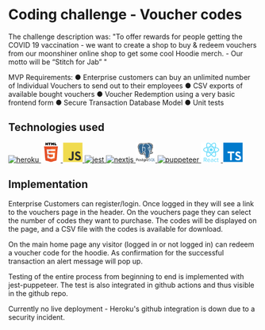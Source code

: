# Coding challenge - Voucher codes

The challenge description was:
"To offer rewards for people getting the COVID 19 vaccination - we want to
create a shop to buy & redeem vouchers from
our moonshiner online shop to get some cool Hoodie merch. - Our motto
will be “Stitch for Jab” "

MVP Requirements:
● Enterprise customers can buy an unlimited number of Individual
Vouchers to send out to their employees
● CSV exports of available bought vouchers
● Voucher Redemption using a very basic frontend form
● Secure Transaction Database Model
● Unit tests

## Technologies used

<p align="left"><a href="https://heroku.com" target="_blank" rel="noreferrer"> <img src="https://www.vectorlogo.zone/logos/heroku/heroku-icon.svg" alt="heroku" width="40" height="40"/> </a> <a href="https://www.w3.org/html/" target="_blank" rel="noreferrer"> <img src="https://raw.githubusercontent.com/devicons/devicon/master/icons/html5/html5-original-wordmark.svg" alt="html5" width="40" height="40"/> </a> <a href="https://developer.mozilla.org/en-US/docs/Web/JavaScript" target="_blank" rel="noreferrer"> <img src="https://raw.githubusercontent.com/devicons/devicon/master/icons/javascript/javascript-original.svg" alt="javascript" width="40" height="40"/> </a> <a href="https://jestjs.io" target="_blank" rel="noreferrer"> <img src="https://www.vectorlogo.zone/logos/jestjsio/jestjsio-icon.svg" alt="jest" width="40" height="40"/> </a> <a href="https://nextjs.org/" target="_blank" rel="noreferrer"> <img src="https://cdn.worldvectorlogo.com/logos/nextjs-2.svg" alt="nextjs" width="40" height="40"/> </a> <a href="https://www.postgresql.org" target="_blank" rel="noreferrer"> <img src="https://raw.githubusercontent.com/devicons/devicon/master/icons/postgresql/postgresql-original-wordmark.svg" alt="postgresql" width="40" height="40"/> </a> <a href="https://github.com/puppeteer/puppeteer" target="_blank" rel="noreferrer"> <img src="https://www.vectorlogo.zone/logos/pptrdev/pptrdev-official.svg" alt="puppeteer" width="40" height="40"/> </a> <a href="https://reactjs.org/" target="_blank" rel="noreferrer"> <img src="https://raw.githubusercontent.com/devicons/devicon/master/icons/react/react-original-wordmark.svg" alt="react" width="40" height="40"/> </a> <a href="https://www.typescriptlang.org/" target="_blank" rel="noreferrer"> <img src="https://raw.githubusercontent.com/devicons/devicon/master/icons/typescript/typescript-original.svg" alt="typescript" width="40" height="40"/> </a> </p>

## Implementation

Enterprise Customers can register/login. Once logged in they will see a link to the vouchers page in the header.
On the vouchers page they can select the number of codes they want to purchase. The codes will be displayed on the page, and a CSV file with the codes is available for download.

On the main home page any visitor (logged in or not logged in) can redeem a voucher code for the hoodie. As confirmation for the successful transaction an alert message will pop up.

Testing of the entire process from beginning to end is implemented with jest-puppeteer.
The test is also integrated in github actions and thus visible in the github repo.

Currently no live deployment - Heroku's github integration is down due to a security incident.
